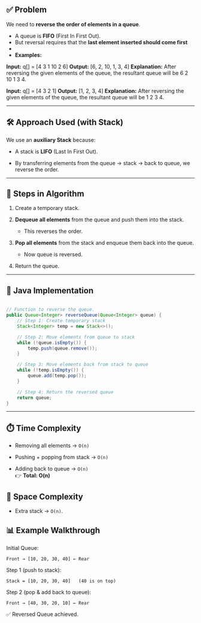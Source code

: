 ## ✅ Problem

We need to **reverse the order of elements in a queue**.

- A queue is **FIFO** (First In First Out).
- But reversal requires that the **last element inserted should come first**
- 
- **Examples:**

**Input:** q[] = [4 3 1 10 2 6]
**Output:** [6, 2, 10, 1, 3, 4]
**Explanation:** After reversing the given elements of the queue, the resultant queue will be 6 2 10 1 3 4.

**Input:** q[] = [4 3 2 1]
**Output:** [1, 2, 3, 4]
**Explanation:** After reversing the given elements of the queue, the resultant queue will be 1 2 3 4.

------------------------------------------------------------------------------------------------
## 🛠️ Approach Used (with Stack)

We use an **auxiliary Stack** because:

- A stack is **LIFO** (Last In First Out).
    
- By transferring elements from the queue → stack → back to queue, we reverse the order.
    

---

## 🔑 Steps in Algorithm

1. Create a temporary stack.
    
2. **Dequeue all elements** from the queue and push them into the stack.
    
    - This reverses the order.
        
3. **Pop all elements** from the stack and enqueue them back into the queue.
    
    - Now queue is reversed.
        
4. Return the queue.
    

---

## 📂 Java Implementation

```java

// Function to reverse the queue.
public Queue<Integer> reverseQueue(Queue<Integer> queue) {
    // Step 1: Create temporary stack
    Stack<Integer> temp = new Stack<>();

    // Step 2: Move elements from queue to stack
    while (!queue.isEmpty()) {
        temp.push(queue.remove());
    }

    // Step 3: Move elements back from stack to queue
    while (!temp.isEmpty()) {
        queue.add(temp.pop());
    }

    // Step 4: Return the reversed queue
    return queue;
}


```
---

## ⏱️ Time Complexity

- Removing all elements → `O(n)`
    
- Pushing + popping from stack → `O(n)`
    
- Adding back to queue → `O(n)`  
    👉 **Total: O(n)**
    

## 💾 Space Complexity

- Extra stack → `O(n)`.

## 📊 Example Walkthrough

Initial Queue:

`Front → [10, 20, 30, 40] ← Rear`

Step 1 (push to stack):

`Stack = [10, 20, 30, 40]   (40 is on top)`

Step 2 (pop & add back to queue):

`Front → [40, 30, 20, 10] ← Rear`

✅ Reversed Queue achieved.